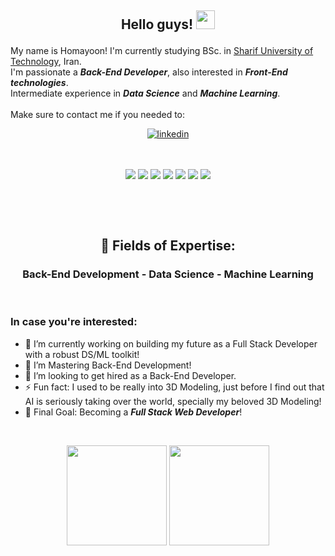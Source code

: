 
<h2><p align="center">Hello guys! <img src="https://raw.githubusercontent.com/MartinHeinz/MartinHeinz/master/wave.gif" width="30px"></h2></p>  

My name is Homayoon! I'm currently studying BSc. in [Sharif University of Technology][sharif], Iran.<br>
I'm passionate a <b><i>Back-End Developer</i></b>, also interested in <b><i>Front-End technologies</i></b>.<br>
Intermediate experience in <b><i>Data Science</i></b> and <b><i>Machine Learning</i></b>.<br><br>
Make sure to contact me if you needed to:

[<p align="center"><img align="center" alt="linkedin" src="https://img.shields.io/badge/LinkedIn-0077B5?style=for-the-badge&logo=linkedin&logoColor=white" /></p>][1]

[instaIMG]: https://i.imgur.com/OgUDrnB.png
[1]: https://www.linkedin.com/in/homayoon-alimohammadi/
[mat]: https://en.wikipedia.org/wiki/Materials_science
[sharif]: https://en.wikipedia.org/wiki/Sharif_University_of_Technology
[ds]: https://en.wikipedia.org/wiki/Data_science
[ml]: https://en.wikipedia.org/wiki/Machine_learning


<br/>  
<p align="center">
<img align=center src="https://img.shields.io/badge/Windows-informational?style=flat&logo=Windows&logoColor=white&color=1988ff" />
<img align=center src="https://img.shields.io/badge/Ubuntu-informational?style=flat&logo=Ubuntu&logoColor=white&color=ff5b19" />
<img align=center src="https://img.shields.io/badge/Python-informational?style=flat&logo=Python&logoColor=1f63a6&color=ffff19" />
<img align=center src="https://img.shields.io/badge/Django-informational?style=flat&logo=Django&logoColor=044a16&color=white" />
<img align=center src="https://img.shields.io/badge/HTML-informational?style=flat&logo=5&logoColor=white&color=d41e1e" />
<img align=center src="https://img.shields.io/badge/CSS-informational?style=flat&logo=5&logoColor=white&color=d15f1d" />
<img align=center src="https://img.shields.io/badge/JavaScript-informational?style=flat&logo=JavaScript&logoColor=000000&color=ffeb14" />

<!-- <img align=center src="https://img.shields.io/badge/Interests-MachineLearning-informational?style=flat&logo=Tensorflow&logoColor=white&color=ed8545" /> -->
</p>
<br/> <br><br>
<h2><p align="center">🧐 Fields of Expertise:</h2></p>
<h3><p align='center'>Back-End Development - Data Science - Machine Learning</p></h3>


<!-- ![](https://img.shields.io/badge/OS-Windows-informational?style=flat&logo=Windows&logoColor=white&color=1988ff)
![](https://img.shields.io/badge/OS-Ubuntu-informational?style=flat&logo=Ubuntu&logoColor=white&color=ff5b19)
![](https://img.shields.io/badge/Interests-MachineLearning-informational?style=flat&logo=Tensorflow&logoColor=white&color=ed8545)
![](https://img.shields.io/badge/Code-Python-informational?style=flat&logo=Python&logoColor=white&color=ffff19)       -->
<br>

### In case you're interested:
* 🔭 I’m currently working on building my future as a Full Stack Developer with a robust DS/ML toolkit!  
* 🌱 I’m Mastering Back-End Development!  
* 👯 I’m looking to get hired as a Back-End Developer.  
* ⚡ Fun fact: I used to be really into 3D Modeling, just before I find out that AI is seriously taking over the world, specially my beloved 3D Modeling! 
* 🎯 Final Goal: Becoming a <b><i>Full Stack Web Developer</i></b>!
<br>

<p align="center">
<img height="160em" src="https://github-readme-stats.vercel.app/api?username=TurtlePazzo&theme=vision-friendly-dark&show_icons=true&hide_border=true&&count_private=true&include_all_commits=true" />
<img height="160em" src="https://github-readme-stats.vercel.app/api/top-langs/?username=TurtlePazzo&theme=vision-friendly-dark&show_icons=true&hide_border=true&&count_private=true&include_all_commits=true&langs_count=8" />
</p>
